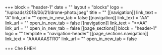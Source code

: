 +++
block = "header-1"
date = ""
layout = "blocks"
logo = "/uploads/2018/06/21/drone-photo.jpeg"
title = ""
[[navigation]]
link_text = "A"
link_url = ""
open_in_new_tab = false
[[navigation]]
link_text = "AA"
link_url = ""
open_in_new_tab = false
[[navigation]]
link_text = "**AA"
link_url = ""
open_in_new_tab = false
[[page_sections]]
block = "header-1"
logo = ""
template = "navigation-header"
[[page_sections.navigation]]
link_text = "AAAAAASTRO"
link_url = ""
open_in_new_tab = false

+++
Che EHEH